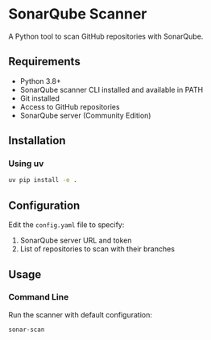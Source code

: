# SonarQube Scanner

A Python tool to scan GitHub repositories with SonarQube.


## Requirements

- Python 3.8+
- SonarQube scanner CLI installed and available in PATH
- Git installed
- Access to GitHub repositories
- SonarQube server (Community Edition)

## Installation

### Using uv

```bash
uv pip install -e .
```

## Configuration

Edit the `config.yaml` file to specify:

1. SonarQube server URL and token
2. List of repositories to scan with their branches

## Usage

### Command Line

Run the scanner with default configuration:

```bash
sonar-scan
```